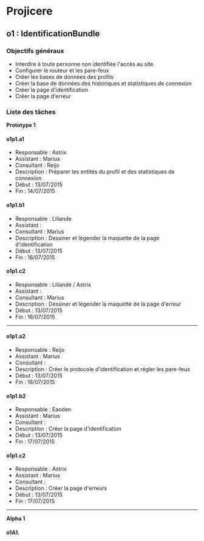 # Projicere
## o1 : IdentificationBundle
### Objectifs généraux

* Interdire à toute personne non identifiée l'accès au site
* Configurer le routeur et les pare-feux
* Créer les bases de données des profils
* Créer la base de données des historiques et statistiques de connexion
* Créer la page d'identification
* Créer la page d'erreur

### Liste des tâches

**Prototype 1**

#### o1p1.a1

* Responsable : Astrix
* Assistant : Marius
* Consultant : Reijo
* Description : Préparer les entités du profil et des statistiques de connexion
* Début : 13/07/2015
* Fin : 14/07/2015

#### o1p1.b1

* Responsable : Liliande
* Assistant :
* Consultant : Marius
* Description : Dessiner et légender la maquette de la page d'identification
* Début : 13/07/2015
* Fin : 16/07/2015

#### o1p1.c2

* Responsable : Liliande / Astrix
* Assistant :
* Consultant : Marius
* Description : Dessiner et légender la maquette de la page d'erreur
* Début : 13/07/2015
* Fin : 16/07/2015

------

#### o1p1.a2

* Responsable : Reijo
* Assistant : Marius
* Consultant :
* Description : Créer le protocole d'identification et régler les pare-feux
* Début : 13/07/2015
* Fin : 16/07/2015

#### o1p1.b2

* Responsable : Eaoden
* Assistant : Marius
* Consultant :
* Description : Créer la page d'identification
* Début : 13/07/2015
* Fin : 17/07/2015

#### o1p1.c2

* Responsable : Astrix
* Assistant : Marius
* Consultant :
* Description : Créer la page d'erreurs
* Début : 13/07/2015
* Fin : 17/07/2015

----

**Alpha 1**

#### o1A1.